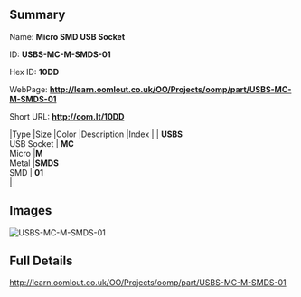 

## Summary
 
Name: __Micro SMD USB Socket__

ID: __USBS-MC-M-SMDS-01__

Hex ID: __10DD__

WebPage: __http://learn.oomlout.co.uk/OO/Projects/oomp/part/USBS-MC-M-SMDS-01__

Short URL: __http://oom.lt/10DD__


|Type   |Size   |Color   |Description   |Index   |
| __USBS__ <br>USB Socket  | __MC__<br>Micro   |__M__<br>Metal    |__SMDS__<br>SMD    | __01__<br>  |


## Images
![USBS-MC-M-SMDS-01](http://oomlout.com/oomp-gen/parts/USBS-MC-M-SMDS-01/USBS-MC-M-SMDS-01_420.jpg)

## Full Details

 http://learn.oomlout.co.uk/OO/Projects/oomp/part/USBS-MC-M-SMDS-01

